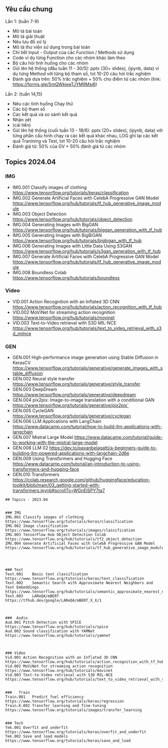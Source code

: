 ## Yêu cầu chung
Lần 1: (tuần 7-9)
- Mô tả bài toán
- Mô tả giải thuật
- Nêu lưu đồ xử lý
- Mô tả thư viện sử dụng trong bài toán
- Chi tiết Input - Output của các Function / Methods sử dụng
- Code ví dụ từng Function cho các nhóm khác làm theo
- Bộ câu hỏi tình huống cho các nhóm
- Gửi lên hệ thống (đầu tuần 11 - 30/5):  pptx (30+ slides), (ipynb, data) ví dụ từng Method với từng bộ tham số, txt 10-20 câu hỏi trắc nghiệm  
- Đánh giá dựa trên: 50% trắc nghiệm  + 50% cho điểm từ các nhóm 
(link:  https://forms.gle/5mQWkjeeTJYM9Msj6) 


Lần 2: (tuần 14,15)
- Nêu các tình huống Chạy thử
- Các bộ tham số
- Các kết quả và so sánh kết quả 
- Nhận xét 
- (cải tiến)
- Gửi lên hệ thống (cuối tuần 13 - 18/6):  pptx (20+ slides), (ipynb, data) với từng phần cấu hình chạy ra các kết quả khác nhau, LOG ghi lại các kết quả Tranining và Test, txt 10-20 câu hỏi trắc nghiệm  
- Đánh giá từ: 50% của GV + 50% đánh giá từ các nhóm 


## Topics 2024.04

### IMG		
- IMG.001	Classify images of clothing	https://www.tensorflow.org/tutorials/keras/classification   
- IMG.002	Generate Artificial Faces with CelebA Progressive GAN Model	https://www.tensorflow.org/hub/tutorials/tf_hub_generative_image_module  
- IMG.003	Object Detection 	https://www.tensorflow.org/hub/tutorials/object_detection  
- IMG.004	Generating Images with BigGAN	https://www.tensorflow.org/hub/tutorials/biggan_generation_with_tf_hub  
- IMG.005	Generating Images with BigBiGAN	https://www.tensorflow.org/hub/tutorials/bigbigan_with_tf_hub  
- IMG.006	Generating Images with Little Data Using S3GAN	https://www.tensorflow.org/hub/tutorials/s3gan_generation_with_tf_hub  
- IMG.007	Generate Artificial Faces with CelebA Progressive GAN Model 	https://www.tensorflow.org/hub/tutorials/tf_hub_generative_image_module  
- IMG.008	Boundless Colab	https://www.tensorflow.org/hub/tutorials/boundless  
		
### Video		
- VID.001	Action Recognition with an Inflated 3D CNN	https://www.tensorflow.org/hub/tutorials/action_recognition_with_tf_hub  
- VID.002	MoViNet for streaming action recognition	https://www.tensorflow.org/hub/tutorials/movinet  
- VID.003	Text-to-Video retrieval with S3D MIL-NCE	https://www.tensorflow.org/hub/tutorials/text_to_video_retrieval_with_s3d_milnce  
		
		
### GEN		
- GEN.001	High-performance image generation using Stable Diffusion in KerasCV	https://www.tensorflow.org/tutorials/generative/generate_images_with_stable_diffusion  
- GEN.002	Neural style transfer	https://www.tensorflow.org/tutorials/generative/style_transfer  
- GEN.003	DeepDream	https://www.tensorflow.org/tutorials/generative/deepdream  
- GEN.004	pix2pix: Image-to-image translation with a conditional GAN 	https://www.tensorflow.org/tutorials/generative/pix2pix`  
- GEN.005	CycleGAN	https://www.tensorflow.org/tutorials/generative/cyclegan  
- GEN.006	LLM Applications with LangChain 	https://www.datacamp.com/tutorial/how-to-build-llm-applications-with-langchain  
- GEN.007	Mistral Large Model	https://www.datacamp.com/tutorial/guide-to-working-with-the-mistral-large-model  
- GEN.008	LLM 02	https://dev.to/pavanbelagatti/a-beginners-guide-to-building-llm-powered-applications-with-langchain-2d6e  
- GEN.009	Using Transformers and Hugging Face	https://www.datacamp.com/tutorial/an-introduction-to-using-transformers-and-hugging-face  
- GEN.010	Transformers	https://colab.research.google.com/github/huggingface/education-toolkit/blob/main/03_getting-started-with-transformers.ipynb#scrollTo=WGnElSPY7ta7    


``` OLDs
## Topics - 2023.04


### IMG	  	  
IMG.001	Classify images of clothing	https://www.tensorflow.org/tutorials/keras/classification   
IMG.002	Image classification	https://www.tensorflow.org/tutorials/images/classification  
IMG.003	TensorFlow Hub Object Detection Colab	https://www.tensorflow.org/hub/tutorials/tf2_object_detection  
IMG.004	Generate Artificial Faces with CelebA Progressive GAN Model	https://www.tensorflow.org/hub/tutorials/tf_hub_generative_image_module  
		
		
		
		
### Text	    	
Text.001	Basic text classification	https://www.tensorflow.org/tutorials/keras/text_classification  
Text.002	Semantic Search with Approximate Nearest Neighbors and Text Embeddings	  https://www.tensorflow.org/hub/tutorials/semantic_approximate_nearest_neighbors  
Text.003	LAReQA/mBERT	https://tfhub.dev/google/LAReQA/mBERT_X_X/1  
		
		
		
###  Audio	  	  
Aud.001	Pitch Detection with SPICE	https://www.tensorflow.org/hub/tutorials/spice  
Aud.002	Sound classification with YAMNet	https://www.tensorflow.org/hub/tutorials/yamnet  
		
		
		
### Video	    	
Vid.001	Action Recognition with an Inflated 3D CNN	https://www.tensorflow.org/hub/tutorials/action_recognition_with_tf_hub  
Vid.002	MoViNet for streaming action recognition	https://www.tensorflow.org/hub/tutorials/movinet  
Vid.003	Text-to-Video retrieval with S3D MIL-NCE	https://www.tensorflow.org/hub/tutorials/text_to_video_retrieval_with_s3d_milnce  
		
		
###   Train	 	  
Train.001	Predict fuel efficiency	https://www.tensorflow.org/tutorials/keras/regression  
Train.K.002	Transfer learning and fine-tuning	https://www.tensorflow.org/tutorials/images/transfer_learning  
		
		
### Tech  	  	
Tek.001	Overfit and underfit	https://www.tensorflow.org/tutorials/keras/overfit_and_underfit  
Tek.002	Save and load models	https://www.tensorflow.org/tutorials/keras/save_and_load    

```
